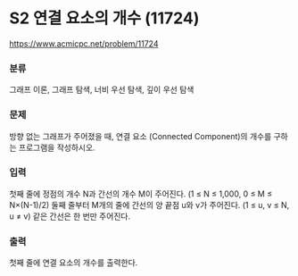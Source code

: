 # S2 연결 요소의 개수 (11724)

https://www.acmicpc.net/problem/11724

### 분류

그래프 이론, 그래프 탐색, 너비 우선 탐색, 깊이 우선 탐색

### 문제

방향 없는 그래프가 주어졌을 때, 연결 요소 (Connected Component)의 개수를 구하는 프로그램을 작성하시오.

### 입력 

첫째 줄에 정점의 개수 N과 간선의 개수 M이 주어진다. (1 ≤ N ≤ 1,000, 0 ≤ M ≤ N×(N-1)/2) 둘째 줄부터 M개의 줄에 간선의 양 끝점 u와 v가 주어진다. (1 ≤ u, v ≤ N, u ≠ v) 같은 간선은 한 번만 주어진다.

### 출력 

첫째 줄에 연결 요소의 개수를 출력한다.